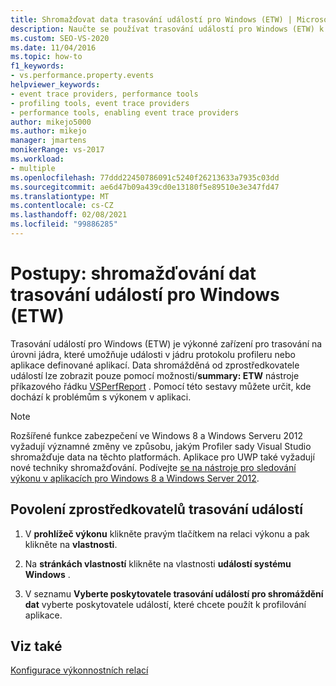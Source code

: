 ```yaml
---
title: Shromažďovat data trasování událostí pro Windows (ETW) | Microsoft Docs
description: Naučte se používat trasování událostí pro Windows (ETW) k určení, kde dochází k problémům s výkonem v aplikaci. Data se zobrazují pomocí VSPerfReport.exe.
ms.custom: SEO-VS-2020
ms.date: 11/04/2016
ms.topic: how-to
f1_keywords:
- vs.performance.property.events
helpviewer_keywords:
- event trace providers, performance tools
- profiling tools, event trace providers
- performance tools, enabling event trace providers
author: mikejo5000
ms.author: mikejo
manager: jmartens
monikerRange: vs-2017
ms.workload:
- multiple
ms.openlocfilehash: 77ddd22450786091c5240f26213633a7935c03dd
ms.sourcegitcommit: ae6d47b09a439cd0e13180f5e89510e3e347fd47
ms.translationtype: MT
ms.contentlocale: cs-CZ
ms.lasthandoff: 02/08/2021
ms.locfileid: "99886285"
---
```

# <a name="how-to-collect-event-tracing-for-windows-etw-data"></a>Postupy: shromažďování dat trasování událostí pro Windows (ETW)

Trasování událostí pro Windows (ETW) je výkonné zařízení pro trasování na úrovni jádra, které umožňuje události v jádru protokolu profileru nebo aplikace definované aplikací. Data shromážděná od zprostředkovatele událostí lze zobrazit pouze pomocí možnosti/**summary: ETW** nástroje příkazového řádku [VSPerfReport](../profiling/vsperfreport.md) . Pomocí této sestavy můžete určit, kde dochází k problémům s výkonem v aplikaci.

> [!NOTE]
> Rozšířené funkce zabezpečení ve Windows 8 a Windows Serveru 2012 vyžadují významné změny ve způsobu, jakým Profiler sady Visual Studio shromažďuje data na těchto platformách. Aplikace pro UWP také vyžadují nové techniky shromažďování. Podívejte [se na nástroje pro sledování výkonu v aplikacích pro Windows 8 a Windows Server 2012](../profiling/performance-tools-on-windows-8-and-windows-server-2012-applications.md).

## <a name="to-enable-event-trace-providers"></a>Povolení zprostředkovatelů trasování událostí

1. V **prohlížeč výkonu** klikněte pravým tlačítkem na relaci výkonu a pak klikněte na **vlastnosti**.

2. Na **stránkách vlastností** klikněte na vlastnosti **událostí systému Windows** .

3. V seznamu **Vyberte poskytovatele trasování událostí pro shromáždění dat** vyberte poskytovatele událostí, které chcete použít k profilování aplikace.

## <a name="see-also"></a>Viz také

[Konfigurace výkonnostních relací](../profiling/configuring-performance-sessions.md)
